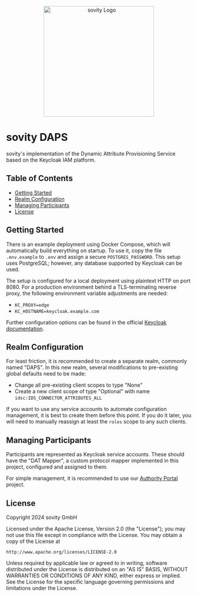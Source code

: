 <!--
   Copyright 2024 sovity GmbH

   Licensed under the Apache License, Version 2.0 (the "License");
   you may not use this file except in compliance with the License.
   You may obtain a copy of the License at

       http://www.apache.org/licenses/LICENSE-2.0

   Unless required by applicable law or agreed to in writing, software
   distributed under the License is distributed on an "AS IS" BASIS,
   WITHOUT WARRANTIES OR CONDITIONS OF ANY KIND, either express or implied.
   See the License for the specific language governing permissions and
   limitations under the License.

   SPDX-License-Identifier: Apache-2.0
-->

<div align="center">
  <img src="https://raw.githubusercontent.com/sovity/edc-ui/d6242a1b3a8c1393921198ec2ef469da2a7111f7/src/assets/images/sovity_logo.svg" alt="sovity Logo" width="300"/>
</div>

# sovity DAPS

sovity's implementation of the Dynamic Attribute Provisioning Service based on the Keycloak IAM platform.

## Table of Contents

<!-- TOC start (generated with https://github.com/derlin/bitdowntoc) -->

- [Getting Started](#getting-started)
- [Realm Configuration](#realm-configuration)
- [Managing Participants](#managing-participants)
- [License](#license)

<!-- TOC end -->

## Getting Started

There is an example deployment using Docker Compose, which will automatically build everything on startup.
To use it, copy the file `.env.example` to `.env`
and assign a secure `POSTGRES_PASSWORD`.
This setup uses PostgreSQL; however, any database supported by Keycloak can be used.

The setup is configured for a local deployment using plaintext HTTP on port 8080.
For a production environment behind a TLS-terminating reverse proxy,
the following environment variable adjustments are needed:

- `KC_PROXY=edge`
- `KC_HOSTNAME=keycloak.example.com`

Further configuration options can be found in the official [Keycloak documentation](https://www.keycloak.org/server/all-config).

## Realm Configuration

For least friction, it is recommended to create a separate realm, commonly named "DAPS".
In this new realm, several modifications to pre-existing global defaults need to be made:

- Change all pre-existing client scopes to type "None"
- Create a new client scope of type "Optional" with name `idsc:IDS_CONNECTOR_ATTRIBUTES_ALL`

If you want to use any service accounts to automate configuration management,
it is best to create them before this point.
If you do it later, you will need to manually reassign at least the `roles` scope to any such clients.

## Managing Participants

Participants are represented as Keycloak service accounts.
These should have the "DAT Mapper", a custom protocol mapper implemented in this project,
configured and assigned to them.

For simple management, it is recommended
to use our [Authority Portal](https://github.com/sovity/authority-portal) project.

## License

Copyright 2024 sovity GmbH
                                                                         
Licensed under the Apache License, Version 2.0 (the "License");
you may not use this file except in compliance with the License.
You may obtain a copy of the License at
                                                                         
    http://www.apache.org/licenses/LICENSE-2.0
                                                                         
Unless required by applicable law or agreed to in writing, software
distributed under the License is distributed on an "AS IS" BASIS,
WITHOUT WARRANTIES OR CONDITIONS OF ANY KIND, either express or implied.
See the License for the specific language governing permissions and
limitations under the License.

